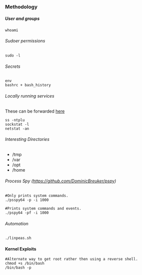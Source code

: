 ### Methodology

##### User and groups
```
whoami
```

###### Sudoer permissions
```
sudo -l
```

###### Secrets
```
env
bashrc + bash_history
```

###### Locally running services
These can be forwarded [here](obsidian://open?vault=Offensive-Security&file=OSCP%2FPost%20Exploitation%2FTunneling)
```
ss -ntplu
sockstat -l
netstat -an
```

###### Interesting Directories
-  \/tmp
-  \/var
-  \/opt
-  \/home

###### Process Spy (https://github.com/DominicBreuker/pspy)

```
#Only prints system commands.
./psspy64 -p -i 1000

#Prints system commands and events.
./pspy64 -pf -i 1000
```

###### Automation

```
./linpeas.sh

```



#### Kernel Exploits



```
#Alternate way to get root rather then using a reverse shell.
chmod +s /bin/bash
/bin/bash -p
```